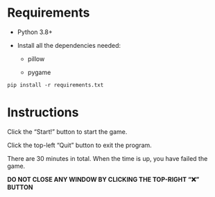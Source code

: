 # Requirements

- Python 3.8+

- Install all the dependencies needed:

  - pillow

  - pygame

```console
pip install -r requirements.txt
```

# Instructions

Click the “Start!” button to start the game.

Click the top-left “Quit” button to exit the program. 

There are 30 minutes in total. When the time is up, you have failed the game. 

**DO NOT CLOSE ANY WINDOW BY CLICKING THE TOP-RIGHT “❌” BUTTON**
